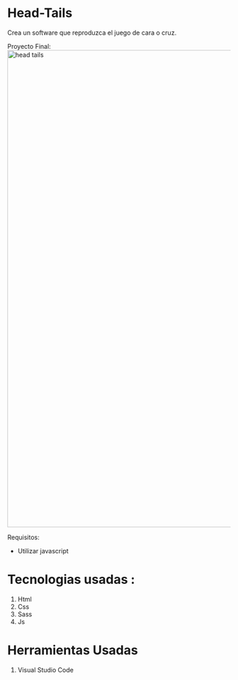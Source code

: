# Head-Tails

Crea un software que reproduzca el juego de cara o cruz.

Proyecto Final:
<img width="1079" alt="head tails" src="https://user-images.githubusercontent.com/117730103/218312861-be9f533f-de4a-4eec-be2f-d0d0f8c70840.png">


Requisitos:
- Utilizar javascript

# Tecnologias usadas :
 1. Html
 2. Css
 3. Sass
 4. Js
 
 # Herramientas Usadas
 1. Visual Studio Code
